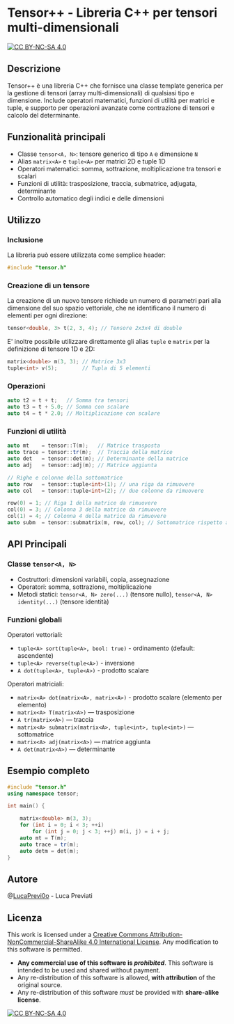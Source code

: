 # Tensor++ - Libreria C++ per tensori multi-dimensionali
[![CC BY-NC-SA 4.0][cc-by-nc-sa-shield]][cc-by-nc-sa]

## Descrizione

Tensor++ è una libreria C++ che fornisce una classe template generica per la gestione di tensori (array multi-dimensionali) di qualsiasi tipo e dimensione.
Include operatori matematici, funzioni di utilità per matrici e tuple, e supporto per operazioni avanzate come contrazione di tensori e calcolo del determinante.

## Funzionalità principali
- Classe `tensor<A, N>`: tensore generico di tipo `A` e dimensione `N`
- Alias `matrix<A>` e `tuple<A>` per matrici 2D e tuple 1D
- Operatori matematici: somma, sottrazione, moltiplicazione tra tensori e scalari
- Funzioni di utilità: trasposizione, traccia, submatrice, adjugata, determinante
- Controllo automatico degli indici e delle dimensioni

## Utilizzo

### Inclusione
La libreria può essere utilizzata come semplice header:
```cpp
#include "tensor.h"
```

### Creazione di un tensore
La creazione di un nuovo tensore richiede un numero di parametri pari alla dimensione del suo spazio vettoriale, che ne identificano il numero di elementi per ogni direzione:
```cpp
tensor<double, 3> t(2, 3, 4); // Tensore 2x3x4 di double
```
E' inoltre possibile utilizzare direttamente gli alias `tuple` e `matrix` per la definizione di tensore 1D e 2D:
```cpp
matrix<double> m(3, 3); // Matrice 3x3
tuple<int> v(5);        // Tupla di 5 elementi
```

### Operazioni
```cpp
auto t2 = t + t;   // Somma tra tensori
auto t3 = t + 5.0; // Somma con scalare
auto t4 = t * 2.0; // Moltiplicazione con scalare
```

### Funzioni di utilità
```cpp
auto mt    = tensor::T(m);   // Matrice trasposta
auto trace = tensor::tr(m);  // Traccia della matrice
auto det   = tensor::det(m); // Determinante della matrice
auto adj   = tensor::adj(m); // Matrice aggiunta

// Righe e colonne della sottomatrice
auto row   = tensor::tuple<int>(1); // una riga da rimuovere
auto col   = tensor::tuple<int>(2); // due colonne da rimuovere

row(0) = 1; // Riga 1 della matrice da rimuovere
col(0) = 3; // Colonna 3 della matrice da rimuovere
col(1) = 4; // Colonna 4 della matrice da rimuovere
auto subm  = tensor::submatrix(m, row, col); // Sottomatrice rispetto alle righe/colonne
```

## API Principali

### Classe `tensor<A, N>`
- Costruttori: dimensioni variabili, copia, assegnazione
- Operatori: somma, sottrazione, moltiplicazione
- Metodi statici: `tensor<A, N> zero(...)` (tensore nullo), `tensor<A, N> identity(...)` (tensore identità)

### Funzioni globali
Operatori vettoriali:
- `tuple<A> sort(tuple<A>, bool: true)` - ordinamento (default: ascendente)
- `tuple<A> reverse(tuple<A>)` - inversione
- `A dot(tuple<A>, tuple<A>)` - prodotto scalare

Operatori matriciali:
- `matrix<A> dot(matrix<A>, matrix<A>)` - prodotto scalare (elemento per elemento)
- `matrix<A> T(matrix<A>)` — trasposizione
- `A tr(matrix<A>)` — traccia
- `matrix<A> submatrix(matrix<A>, tuple<int>, tuple<int>)` — sottomatrice
- `matrix<A> adj(matrix<A>)` — matrice aggiunta
- `A det(matrix<A>)` — determinante

## Esempio completo
```cpp
#include "tensor.h"
using namespace tensor;

int main() {

    matrix<double> m(3, 3);
    for (int i = 0; i < 3; ++i)
        for (int j = 0; j < 3; ++j) m(i, j) = i + j;
    auto mt = T(m);
    auto trace = tr(m);
    auto detm = det(m);
}
```

## Autore
@[LucaPrevi0o](https://github.com/LucaPrevi0o) - Luca Previati

## Licenza
This work is licensed under a [Creative Commons Attribution-NonCommercial-ShareAlike 4.0 International License][cc-by-nc-sa].
Any modification to this software is permitted.
* **Any commercial use of this software is *prohibited***. This software is intended to be used and shared without payment.
* Any re-distribution of this software is allowed, **with attribution** of the original source.
* Any re-distribution of this software *must* be provided with **share-alike license**.

[![CC BY-NC-SA 4.0][cc-by-nc-sa-image]][cc-by-nc-sa]

[cc-by-nc-sa]: http://creativecommons.org/licenses/by-nc-sa/4.0/
[cc-by-nc-sa-image]: https://licensebuttons.net/l/by-nc-sa/4.0/88x31.png
[cc-by-nc-sa-shield]: https://img.shields.io/badge/License-CC%20BY--NC--SA%204.0-lightgrey.svg
